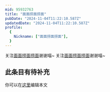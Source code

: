 ```yaml
---
mid: 95932763
title: "面面捞面捞面"
pubDate: "2024-11-04T11:22:10.587Z"
updatedDate: "2024-11-04T11:22:10.587Z"
profile:
  {
    Nickname: ["面面捞面捞面"],
  }
---
```


关注[面面捞面捞面](https://space.bilibili.com/95932763)谢谢喵~ 关注[面面捞面捞面](https://space.bilibili.com/95932763)谢谢喵~

## 此条目有待补充
你可以在[这里](https://github.com/Yuhanawa/VTuber.ICU/edit/master/src/content/v/面面捞面捞面/index.md)编辑本文
